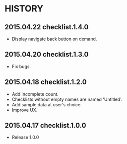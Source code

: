 HISTORY
=======

2015.04.22 checklist.1.4.0
--------------------------
* Display navigate back button on demand.

2015.04.20 checklist.1.3.0
--------------------------
* Fix bugs.

2015.04.18 checklist.1.2.0
--------------------------
* Add incomplete count.
* Checklists without empty names are named 'Untitled'.
* Add sample data at user's choice.
* Improve UX.

2015.04.17 checklist.1.0.0
--------------------------
* Release 1.0.0
